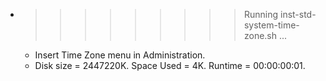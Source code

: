 * >>>>>>>>> Running inst-std-system-time-zone.sh ...
  * Insert Time Zone menu in Administration.
  * Disk size = 2447220K. Space Used = 4K. Runtime = 00:00:00:01.
